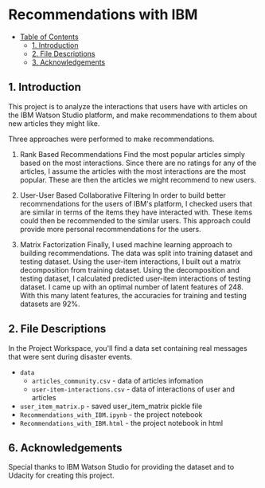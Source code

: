 # Recommendations with IBM

- [Table of Contents](#Table_of_Contents)
  - [1. Introduction](#1-Introduction)
  - [2. File Descriptions](#2-file-descriptions)
  - [3. Acknowledgements](#3-Acknowledgements)

## 1. Introduction

This project is to analyze the interactions that users have with articles on the IBM Watson Studio platform, and make recommendations to them about new articles they might like.

Three approaches were performed to make recommendations.
1. Rank Based Recommendations
Find the most popular articles simply based on the most interactions. Since there are no ratings for any of the articles, I assume the articles with the most interactions are the most popular. These are then the articles we might recommend to new users.

2. User-User Based Collaborative Filtering
In order to build better recommendations for the users of IBM's platform, I checked users that are similar in terms of the items they have interacted with. These items could then be recommended to the similar users. This approach could provide more personal recommendations for the users.

3. Matrix Factorization
Finally, I used machine learning approach to building recommendations. The data was split into training dataset and testing dataset. Using the user-item interactions, I built out a matrix decomposition from training dataset. Using the decomposition and testing dataset, I calculated predicted user-item interactions of testing dataset. I came up with an optimal number of latent features of 248. With this many latent features, the accuracies for training and testing datasets are 92%.

## 2. File Descriptions

In the Project Workspace, you'll find a data set containing real messages that were sent during disaster events.

* `data`
  * `articles_community.csv` -  data of articles infomation
  * `user-item-interactions.csv` - data of interactions of user and articles
* `user_item_matrix.p` - saved user_item_matrix pickle file
* `Recommendations_with_IBM.ipynb` - the project notebook
* `Recommendations_with_IBM.html` - the project notebook in html

## 6. Acknowledgements

Special thanks to IBM Watson Studio for providing the dataset and to Udacity for creating this project.
